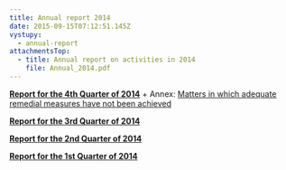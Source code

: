 ```yaml
---
title: Annual report 2014
date: 2015-09-15T07:12:51.145Z
vystupy:
  - annual-report
attachmentsTop:
  - title: Annual report on activities in 2014
    file: Annual_2014.pdf
---
```


**[Report for the 4th Quarter of 2014](2014_4_Q_EN.pdf)** + Annex: [Matters in which adequate remedial measures have not been achieved](2014_4_Q_sanction_EN.pdf)

**[Report for the 3rd Quarter of 2014](2014_3_Q_EN.pdf)**

**[Report for the 2nd Quarter of 2014](2014_2_Q_EN.pdf)**

**[Report for the 1st Quarter of 2014](2014_1_Q_EN.pdf)**

